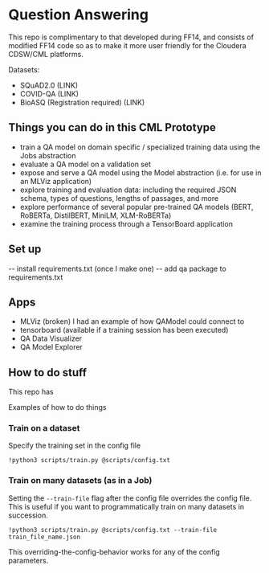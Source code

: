 # Question Answering
This repo is complimentary to that developed during FF14, and consists of modified FF14 code so as to make it more user friendly for the Cloudera CDSW/CML platforms. 

Datasets: 
* SQuAD2.0 (LINK)
* COVID-QA (LINK)
* BioASQ (Registration required) (LINK) 

## Things you can do in this CML Prototype
* train a QA model on domain specific / specialized training data using the Jobs abstraction
* evaluate a QA model on a validation set
* expose and serve a QA model using the Model abstraction (i.e. for use in an MLViz application)
* explore training and evaluation data: including the required JSON schema, types of questions, lengths of passages, and more
* explore performance of several popular pre-trained QA models (BERT, RoBERTa, DistilBERT, MiniLM, XLM-RoBERTa)
* examine the training process through a TensorBoard application

## Set up
-- install requirements.txt (once I make one)
-- add qa package to requirements.txt


## Apps
* MLViz (broken) I had an example of how QAModel could connect to 
* tensorboard (available if a training session has been executed)
* QA Data Visualizer
* QA Model Explorer


## How to do stuff
This repo has 

Examples of how to do things

### Train on a dataset
Specify the training set in the config file

`!python3 scripts/train.py @scripts/config.txt`

### Train on many datasets (as in a Job)
Setting the `--train-file` flag after the config file overrides the config file. 
This is useful if you want to programmatically train on many datasets in succession. 

`!python3 scripts/train.py @scripts/config.txt --train-file train_file_name.json`

This overriding-the-config-behavior works for any of the config parameters. 
